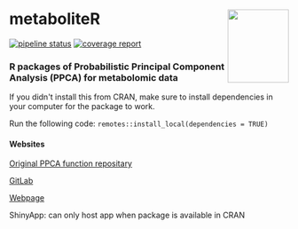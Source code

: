 # metaboliteR <img src="https://gitlab.com/metaboliter/metaboliter/raw/master/inst/shinyApp/www/logo.png" height="132" width="110" align="right"/>

[![pipeline status](https://gitlab.com/metaboliter/metaboliter/badges/master/pipeline.svg)](https://gitlab.com/metaboliter/metaboliter/pipelines)
[![coverage report](https://gitlab.com/metaboliter/metaboliter/badges/master/coverage.svg)](https://metaboliter.gitlab.io/metaboliter/coverage)

### R packages of Probabilistic Principal Component Analysis (PPCA) for metabolomic data

If you didn't install this from CRAN, make sure to install dependencies in your computer for the package to work.

Run the following code: 
`remotes::install_local(dependencies = TRUE)`

#### Websites

[Original PPCA function repositary](https://gitlab.com/metabol/ppca)

[GitLab](https://gitlab.com/metaboliter/metaboliter)

[Webpage](https://metaboliter.gitlab.io/metaboliter)

ShinyApp: can only host app when package is available in CRAN



